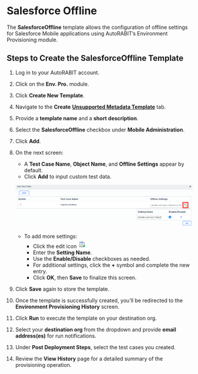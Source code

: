 # Salesforce Offline

The **SalesforceOffline** template allows the configuration of offline settings for Salesforce Mobile applications using AutoRABIT’s Environment Provisioning module.

## Steps to Create the SalesforceOffline Template

1. Log in to your AutoRABIT account.
2. Click on the **Env. Pro.** module.
3. Click **Create New Template**.
4. Navigate to the **Create** [**Unsupported Metadata Template**](../../../../../arm/arm-features/environment-provisioning/unsupported-metadata-templates/) tab.
5. Provide a **template name** and a **short description**.
6. Select the **SalesforceOffline** checkbox under **Mobile Administration**.
7. Click **Add**.
8.  On the next screen:

    * A **Test Case Name**, **Object Name**, and **Offline Settings** appear by default.
    * Click **Add** to input custom test data.

    ![Salesforce Offline Setup](<../../../../../../.gitbook/assets/image (89).png>)

    * To add more settings:
      * Click the edit icon ![Edit Icon](<../../../../../../.gitbook/assets/image (90).png>)
      * Enter the **Setting Name**.
      * Use the **Enable/Disable** checkboxes as needed.
      * For additional settings, click the **+** symbol and complete the new entry.
      * Click **OK**, then **Save** to finalize this screen.
9. Click **Save** again to store the template.
10. Once the template is successfully created, you’ll be redirected to the **Environment Provisioning History** screen.
11. Click **Run** to execute the template on your destination org.
12. Select your **destination org** from the dropdown and provide **email address(es)** for run notifications.
13. Under **Post Deployment Steps**, select the test cases you created.
14. Review the **View History** page for a detailed summary of the provisioning operation.
